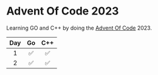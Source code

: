 # Advent Of Code 2023

Learning GO and C++ by doing the [Advent Of Code](https://adventofcode.com/2023/about) 2023.

| Day | Go  | C++ |
| :-: | :-: | :-: |
|  1  | ✅  | ✅  |
|  2  | ✅  | ✅  |
